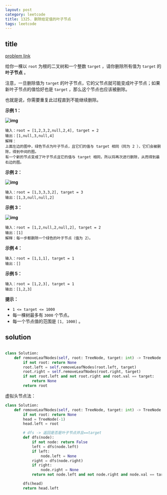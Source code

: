 ```yaml
---
layout: post
category: leetcode
title: 1325. 删除给定值的叶子节点
tags: leetcode
---
```

## title
[problem link](https://leetcode-cn.com/problems/delete-leaves-with-a-given-value/)

给你一棵以 `root` 为根的二叉树和一个整数 `target` ，请你删除所有值为 `target` 的 **叶子节点** 。

注意，一旦删除值为 `target` 的叶子节点，它的父节点就可能变成叶子节点；如果新叶子节点的值恰好也是 `target` ，那么这个节点也应该被删除。

也就是说，你需要重复此过程直到不能继续删除。

 

**示例 1：**

**![img](https://assets.leetcode-cn.com/aliyun-lc-upload/uploads/2020/01/16/sample_1_1684.png)**

```
输入：root = [1,2,3,2,null,2,4], target = 2
输出：[1,null,3,null,4]
解释：
上面左边的图中，绿色节点为叶子节点，且它们的值与 target 相同（同为 2 ），它们会被删除，得到中间的图。
有一个新的节点变成了叶子节点且它的值与 target 相同，所以将再次进行删除，从而得到最右边的图。
```

**示例 2：**

**![img](https://assets.leetcode-cn.com/aliyun-lc-upload/uploads/2020/01/16/sample_2_1684.png)**

```
输入：root = [1,3,3,3,2], target = 3
输出：[1,3,null,null,2]
```

**示例 3：**

**![img](https://assets.leetcode-cn.com/aliyun-lc-upload/uploads/2020/01/16/sample_3_1684.png)**

```
输入：root = [1,2,null,2,null,2], target = 2
输出：[1]
解释：每一步都删除一个绿色的叶子节点（值为 2）。
```

**示例 4：**

```
输入：root = [1,1,1], target = 1
输出：[]
```

**示例 5：**

```
输入：root = [1,2,3], target = 1
输出：[1,2,3]
```

 

**提示：**

- `1 <= target <= 1000`
- 每一棵树最多有 `3000` 个节点。
- 每一个节点值的范围是 `[1, 1000]` 。

## solution
```python

class Solution:
    def removeLeafNodes(self, root: TreeNode, target: int) -> TreeNode:
        if not root: return None
        root.left = self.removeLeafNodes(root.left, target)
        root.right = self.removeLeafNodes(root.right, target)
        if not root.left and not root.right and root.val == target:
            return None
        return root
```

虚拟头节点法：
```python
class Solution:
    def removeLeafNodes(self, root: TreeNode, target: int) -> TreeNode:
        if not root: return None
        head = TreeNode(-1)
        head.left = root

        # dfs -> 返回是否是叶子节点并且==target
        def dfs(node):
            if not node: return False
            left = dfs(node.left)
            if left:
                node.left = None
            right = dfs(node.right)
            if right:
                node.right = None
            return not node.left and not node.right and node.val == target

        dfs(head)
        return head.left
```
